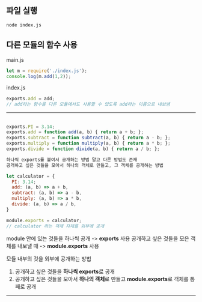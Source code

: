## 파일 실행
```
node index.js
```

## 다른 모듈의 함수 사용
main.js
```js
let m = require('./index.js');
console.log(m.add(1,2));
```

index.js
```js
exports.add = add;  
// add라는 함수를 다른 모듈에서도 사용할 수 있도록 add라는 이름으로 내보냄
```

---

## 
```js
exports.PI = 3.14;
exports.add = function add(a, b) { return a + b; };
exports.subtract = function subtract(a, b) { return a - b; };
exports.multiply = function multiply(a, b) { return a * b; };
exports.divide = function divide(a, b) { return a / b; };

하나씩 exports를 붙여서 공개하는 방법 말고 다른 방법도 존재
공개하고 싶은 것들을 모아서 하나의 객체로 만들고, 그 객체를 공개하는 방법
```

```js
let calculator = {
  PI: 3.14;
  add: (a, b) => a + b,
  subtract: (a, b) => a - b,
  multiply: (a, b) => a * b,
  divide: (a, b) => a / b,
}

module.exports = calculator; 
// calculator 라는 객체 자체를 외부에 공개
```
module 안에 있는 것들을 하나씩 공개 -> **exports** 사용
공개하고 싶은 것들을 모은 객체를 내보낼 때 -> **module.exports** 사용

모듈 내부의 것을 외부에 공개하는 방법
1) 공개하고 싶은 것들을 **하나씩 exports**로 공개
2) 공개하고 싶은 것들을 모아서 **하나의 객체**로 만들고 **module.exports**로 객체를 통째로 공개

---